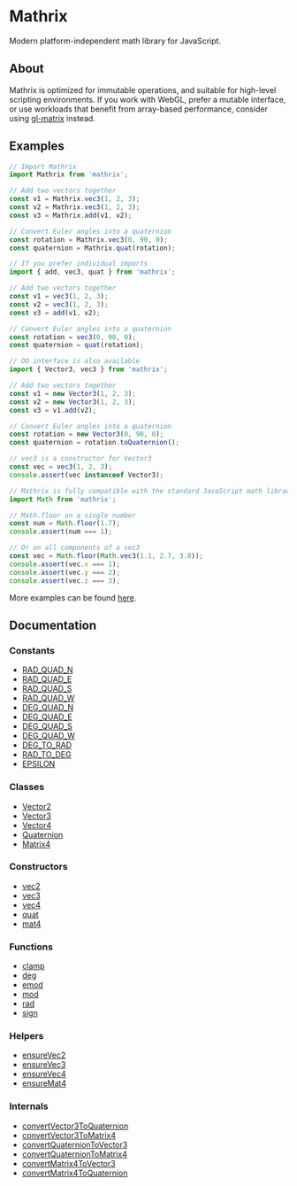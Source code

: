 Mathrix
=======

Modern platform-independent math library for JavaScript.

About
-----

Mathrix is optimized for immutable operations, and suitable for high-level scripting environments. If you work with WebGL, prefer a mutable interface, or use workloads that benefit from array-based performance, consider using [gl-matrix][gl-matrix] instead.

Examples
--------

```js
// Import Mathrix
import Mathrix from 'mathrix';

// Add two vectors together
const v1 = Mathrix.vec3(1, 2, 3);
const v2 = Mathrix.vec3(1, 2, 3);
const v3 = Mathrix.add(v1, v2);

// Convert Euler angles into a quaternion
const rotation = Mathrix.vec3(0, 90, 0);
const quaternion = Mathrix.quat(rotation);
```

```js
// If you prefer individual imports
import { add, vec3, quat } from 'mathrix';

// Add two vectors together
const v1 = vec3(1, 2, 3);
const v2 = vec3(1, 2, 3);
const v3 = add(v1, v2);

// Convert Euler angles into a quaternion
const rotation = vec3(0, 90, 0);
const quaternion = quat(rotation);
```

```js
// OO interface is also available
import { Vector3, vec3 } from 'mathrix';

// Add two vectors together
const v1 = new Vector3(1, 2, 3);
const v2 = new Vector3(1, 2, 3);
const v3 = v1.add(v2);

// Convert Euler angles into a quaternion
const rotation = new Vector3(0, 90, 0);
const quaternion = rotation.toQuaternion();

// vec3 is a constructor for Vector3
const vec = vec3(1, 2, 3);
console.assert(vec instanceof Vector3);
```

```js
// Mathrix is fully compatible with the standard JavaScript math library
import Math from 'mathrix';

// Math.floor on a single number
const num = Math.floor(1.7);
console.assert(num === 1);

// Or on all components of a vec3
const vec = Math.floor(Math.vec3(1.1, 2.7, 3.8));
console.assert(vec.x === 1);
console.assert(vec.y === 2);
console.assert(vec.z === 3);
```

More examples can be found [here](docs/examples/index.md).


Documentation
-------------

### Constants

- [RAD_QUAD_N](docs/reference/RAD_QUAD_N.md)
- [RAD_QUAD_E](docs/reference/RAD_QUAD_E.md)
- [RAD_QUAD_S](docs/reference/RAD_QUAD_S.md)
- [RAD_QUAD_W](docs/reference/RAD_QUAD_W.md)
- [DEG_QUAD_N](docs/reference/DEG_QUAD_N.md)
- [DEG_QUAD_E](docs/reference/DEG_QUAD_E.md)
- [DEG_QUAD_S](docs/reference/DEG_QUAD_S.md)
- [DEG_QUAD_W](docs/reference/DEG_QUAD_W.md)
- [DEG_TO_RAD](docs/reference/DEG_TO_RAD.md)
- [RAD_TO_DEG](docs/reference/RAD_TO_DEG.md)
- [EPSILON](docs/reference/EPSILON.md)

### Classes

- [Vector2](docs/reference/Vector2.md)
- [Vector3](docs/reference/Vector3.md)
- [Vector4](docs/reference/Vector4.md)
- [Quaternion](docs/reference/Quaternion.md)
- [Matrix4](docs/reference/Matrix4.md)

### Constructors

- [vec2](docs/reference/vec2.md)
- [vec3](docs/reference/vec3.md)
- [vec4](docs/reference/vec4.md)
- [quat](docs/reference/quat.md)
- [mat4](docs/reference/mat4.md)

### Functions

- [clamp](docs/reference/clamp.md)
- [deg](docs/reference/deg.md)
- [emod](docs/reference/emod.md)
- [mod](docs/reference/mod.md)
- [rad](docs/reference/rad.md)
- [sign](docs/reference/sign.md)

### Helpers

- [ensureVec2](docs/reference/ensureVec2.md)
- [ensureVec3](docs/reference/ensureVec3.md)
- [ensureVec4](docs/reference/ensureVec4.md)
- [ensureMat4](docs/reference/ensureMat4.md)

### Internals

- [convertVector3ToQuaternion](docs/reference/convertVector3ToQuaternion.md)
- [convertVector3ToMatrix4](docs/reference/convertVector3ToMatrix4.md)
- [convertQuaternionToVector3](docs/reference/convertQuaternionToVector3.md)
- [convertQuaternionToMatrix4](docs/reference/convertQuaternionToMatrix4.md)
- [convertMatrix4ToVector3](docs/reference/convertMatrix4ToVector3.md)
- [convertMatrix4ToQuaternion](docs/reference/convertMatrix4ToQuaternion.md)

[gl-matrix]: http://glmatrix.net/

